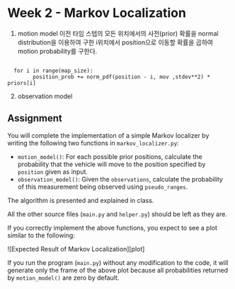 # Week 2 - Markov Localization

1. motion model
이전 타임 스텝의 모든 위치에서의 사전(prior) 확률을 normal distribution을 이용하여 구한 i위치에서 position으로 이동할 확률을 곱하여 motion probability를 구한다.

<code>
  for i in range(map_size):
        position_prob += norm_pdf(position - i, mov ,stdev**2) * priors[i]
</code>

2. observation model


## Assignment

You will complete the implementation of a simple Markov localizer by writing the following two functions in `markov_localizer.py`:

* `motion_model()`: For each possible prior positions, calculate the probability that the vehicle will move to the position specified by `position` given as input.
* `observation_model()`: Given the `observations`, calculate the probability of this measurement being observed using `pseudo_ranges`.

The algorithm is presented and explained in class.

All the other source files (`main.py` and `helper.py`) should be left as they are.

If you correctly implement the above functions, you expect to see a plot similar to the following:

![Expected Result of Markov Localization][plot]

If you run the program (`main.py`) without any modification to the code, it will generate only the frame of the above plot because all probabilities returned by `motion_model()` are zero by default.
